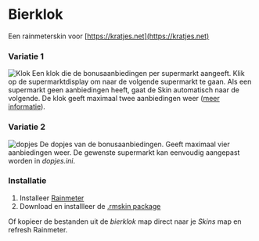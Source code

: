 # Bierklok
Een rainmeterskin voor [https://kratjes.net](https://kratjes.net)

### Variatie 1
![Klok](https://i.imgur.com/Amryve0.gif)
Een klok die de bonusaanbiedingen per supermarkt aangeeft. Klik op de supermarktdisplay om naar de volgende supermarkt te gaan. Als een supermarkt geen aanbiedingen heeft, gaat de Skin automatisch naar de volgende. De klok geeft maximaal twee aanbiedingen weer ([meer informatie](https://kratjes.net)).

### Variatie 2
![dopjes](https://i.imgur.com/vGaZBOo.png)
De dopjes van de bonusaanbiedingen. Geeft maximaal vier aanbiedingen weer. De gewenste supermarkt kan eenvoudig aangepast worden in _dopjes.ini_.

### Installatie

1. Installeer [Rainmeter](https://www.rainmeter.net/)
2. Download en installleer de [.rmskin package](https://github.com/iovidius/bierklok/blob/main/Bierklok_1.0.rmskin)

Of kopieer de bestanden uit de _bierklok_ map direct naar je _Skins_ map en refresh Rainmeter.

